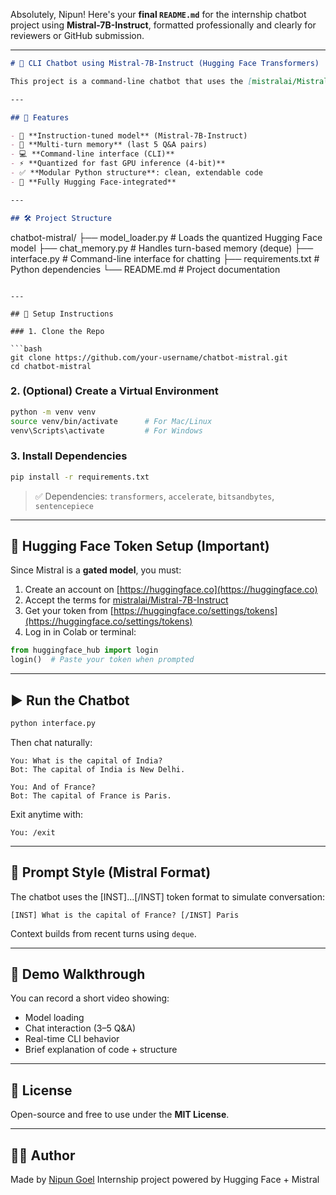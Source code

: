 Absolutely, Nipun! Here's your **final `README.md`** for the internship chatbot project using **Mistral-7B-Instruct**, formatted professionally and clearly for reviewers or GitHub submission.

---

```markdown
# 🤖 CLI Chatbot using Mistral-7B-Instruct (Hugging Face Transformers)

This project is a command-line chatbot that uses the [mistralai/Mistral-7B-Instruct-v0.1](https://huggingface.co/mistralai/Mistral-7B-Instruct-v0.1) model from Hugging Face. The chatbot supports **multi-turn dialogue**, maintains short-term memory, and runs efficiently using **4-bit quantization** with `bitsandbytes`.

---

## 📌 Features

- 🧠 **Instruction-tuned model** (Mistral-7B-Instruct)
- 🔄 **Multi-turn memory** (last 5 Q&A pairs)
- 💻 **Command-line interface (CLI)**
- ⚡️ **Quantized for fast GPU inference (4-bit)**
- ✅ **Modular Python structure**: clean, extendable code
- 🔗 **Fully Hugging Face-integrated**

---

## 🛠️ Project Structure

```

chatbot-mistral/
├── model\_loader.py      # Loads the quantized Hugging Face model
├── chat\_memory.py       # Handles turn-based memory (deque)
├── interface.py         # Command-line interface for chatting
├── requirements.txt     # Python dependencies
└── README.md            # Project documentation

````

---

## 🚀 Setup Instructions

### 1. Clone the Repo

```bash
git clone https://github.com/your-username/chatbot-mistral.git
cd chatbot-mistral
````

### 2. (Optional) Create a Virtual Environment

```bash
python -m venv venv
source venv/bin/activate      # For Mac/Linux
venv\Scripts\activate         # For Windows
```

### 3. Install Dependencies

```bash
pip install -r requirements.txt
```

> ✅ Dependencies: `transformers`, `accelerate`, `bitsandbytes`, `sentencepiece`

---

## 🔐 Hugging Face Token Setup (Important)

Since Mistral is a **gated model**, you must:

1. Create an account on [https://huggingface.co](https://huggingface.co)
2. Accept the terms for [mistralai/Mistral-7B-Instruct](https://huggingface.co/mistralai/Mistral-7B-Instruct-v0.1)
3. Get your token from [https://huggingface.co/settings/tokens](https://huggingface.co/settings/tokens)
4. Log in in Colab or terminal:

```python
from huggingface_hub import login
login()  # Paste your token when prompted
```

---

## ▶️ Run the Chatbot

```bash
python interface.py
```

Then chat naturally:

```
You: What is the capital of India?
Bot: The capital of India is New Delhi.

You: And of France?
Bot: The capital of France is Paris.
```

Exit anytime with:

```
You: /exit
```

---

## 💬 Prompt Style (Mistral Format)

The chatbot uses the \[INST]...\[/INST] token format to simulate conversation:

```text
[INST] What is the capital of France? [/INST] Paris
```

Context builds from recent turns using `deque`.

---

## 🎥 Demo Walkthrough

You can record a short video showing:

* Model loading
* Chat interaction (3–5 Q\&A)
* Real-time CLI behavior
* Brief explanation of code + structure

---

## 📄 License

Open-source and free to use under the **MIT License**.

---

## 👨‍💻 Author

Made by [Nipun Goel](https://github.com/nipungoel24)
Internship project powered by Hugging Face + Mistral
